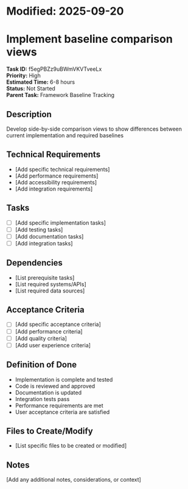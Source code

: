 # Modified: 2025-09-20

# Implement baseline comparison views

**Task ID:** f5egPBZz9uBWmVKVTveeLx  
**Priority:** High  
**Estimated Time:** 6-8 hours  
**Status:** Not Started  
**Parent Task:** Framework Baseline Tracking

## Description
Develop side-by-side comparison views to show differences between current implementation and required baselines

## Technical Requirements
- [Add specific technical requirements]
- [Add performance requirements]
- [Add accessibility requirements]
- [Add integration requirements]

## Tasks
- [ ] [Add specific implementation tasks]
- [ ] [Add testing tasks]
- [ ] [Add documentation tasks]
- [ ] [Add integration tasks]

## Dependencies
- [List prerequisite tasks]
- [List required systems/APIs]
- [List required data sources]

## Acceptance Criteria
- [ ] [Add specific acceptance criteria]
- [ ] [Add performance criteria]
- [ ] [Add quality criteria]
- [ ] [Add user experience criteria]

## Definition of Done
- Implementation is complete and tested
- Code is reviewed and approved
- Documentation is updated
- Integration tests pass
- Performance requirements are met
- User acceptance criteria are satisfied

## Files to Create/Modify
- [List specific files to be created or modified]

## Notes
[Add any additional notes, considerations, or context]
